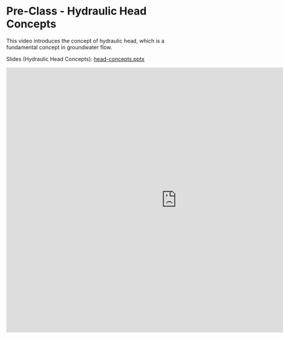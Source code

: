 # Pre-Class - Hydraulic Head Concepts

This video introduces the concept of hydraulic head, which is a fundamental concept in groundwater flow.

Slides (Hydraulic Head Concepts): [head-concepts.pptx](head-concepts.pptx)

<iframe width="900" height="700" src="https://www.youtube.com/embed/vK0epuRbSaA?si=WjyhlfCDZTlRfQP1" title="YouTube 
video player" frameborder="0" allow="accelerometer; autoplay; clipboard-write; encrypted-media; gyroscope; picture-in-picture; web-share" referrerpolicy="strict-origin-when-cross-origin" allowfullscreen></iframe>

